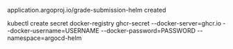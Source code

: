 application.argoproj.io/grade-submission-helm created

kubectl create secret docker-registry ghcr-secret --docker-server=ghcr.io --docker-username=USERNAME  --docker-password=PASSWORD --namespace=argocd-helm